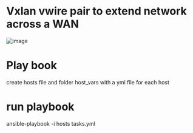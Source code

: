 # Vxlan vwire pair to extend network across a WAN
![image](https://github.com/MikeWissa/NSE8PracticewithAnsible/assets/6186228/99e90827-655d-4ff8-8d2c-f7d7ee8a338c)


# Play book
create hosts file and folder host_vars with a yml file for each host

# run playbook
ansible-playbook -i hosts tasks.yml
